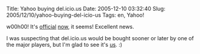 Title: Yahoo buying del.icio.us
Date: 2005-12-10 03:32:40
Slug: 2005/12/10/yahoo-buying-del-icio-us
Tags: en, Yahoo!


w00h00! It's [official][1] [now][2], it seems! Excellent news.

I was suspecting that del.icio.us would be bought sooner or later by one of
the major players, but I'm glad to see it's [us][3]. :)

   [1]: http://www.ysearchblog.com/archives/000223.html
   [2]: http://blog.del.icio.us/blog/2005/12/yahoo.html
   [3]: http://www.yahoo.com
